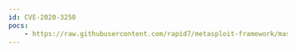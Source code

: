 ```yaml
---
id: CVE-2020-3250
pocs:
    - https://raw.githubusercontent.com/rapid7/metasploit-framework/master/modules/exploits/linux/http/cisco_ucs_cloupia_script_rce.rb
---
```

